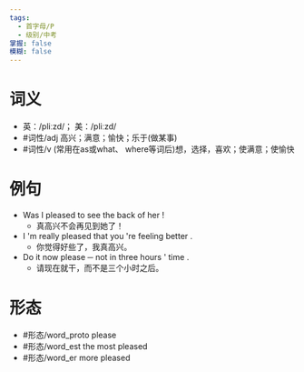 ```yaml
---
tags:
  - 首字母/P
  - 级别/中考
掌握: false
模糊: false
---
```

# 词义
- 英：/pliːzd/； 美：/pliːzd/
- #词性/adj  高兴；满意；愉快；乐于(做某事)
- #词性/v  (常用在as或what、 where等词后)想，选择，喜欢；使满意；使愉快
# 例句
- Was I pleased to see the back of her !
	- 真高兴不会再见到她了！
- I 'm really pleased that you 're feeling better .
	- 你觉得好些了，我真高兴。
- Do it now please ─ not in three hours ' time .
	- 请现在就干，而不是三个小时之后。
# 形态
- #形态/word_proto please
- #形态/word_est the most pleased
- #形态/word_er more pleased

